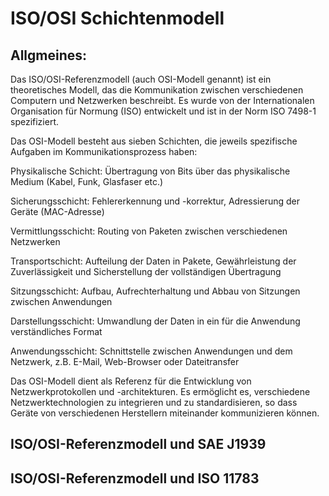 # ISO/OSI Schichtenmodell

## Allgmeines:

Das ISO/OSI-Referenzmodell (auch OSI-Modell genannt) ist ein theoretisches Modell, das die Kommunikation zwischen verschiedenen Computern und Netzwerken beschreibt. Es wurde von der Internationalen Organisation für Normung (ISO) entwickelt und ist in der Norm ISO 7498-1 spezifiziert.

Das OSI-Modell besteht aus sieben Schichten, die jeweils spezifische Aufgaben im Kommunikationsprozess haben:

Physikalische Schicht: Übertragung von Bits über das physikalische Medium (Kabel, Funk, Glasfaser etc.)

Sicherungsschicht: Fehlererkennung und -korrektur, Adressierung der Geräte (MAC-Adresse)

Vermittlungsschicht: Routing von Paketen zwischen verschiedenen Netzwerken

Transportschicht: Aufteilung der Daten in Pakete, Gewährleistung der Zuverlässigkeit und Sicherstellung der vollständigen Übertragung

Sitzungsschicht: Aufbau, Aufrechterhaltung und Abbau von Sitzungen zwischen Anwendungen

Darstellungsschicht: Umwandlung der Daten in ein für die Anwendung verständliches Format

Anwendungsschicht: Schnittstelle zwischen Anwendungen und dem Netzwerk, z.B. E-Mail, Web-Browser oder Dateitransfer

Das OSI-Modell dient als Referenz für die Entwicklung von Netzwerkprotokollen und -architekturen. Es ermöglicht es, verschiedene Netzwerktechnologien zu integrieren und zu standardisieren, so dass Geräte von verschiedenen Herstellern miteinander kommunizieren können.

## ISO/OSI-Referenzmodell und SAE J1939

## ISO/OSI-Referenzmodell und ISO 11783
